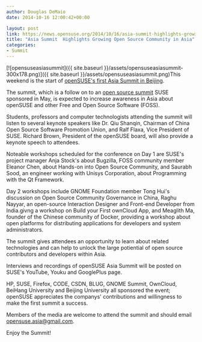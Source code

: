 ```yaml
---
author: Douglas DeMaio
date: 2014-10-16 12:00:42+00:00

layout: post
link: https://news.opensuse.org/2014/10/16/asia-summit-highlights-growing-open-source-community-in-asia/
title: "Asia Summit  Highlights Growing Open Source Community in Asia"
categories:
- Summit
---
```



[![opensuseasiasummit]({{ site.baseurl }}/assets/opensuseasiasummit-300x178.png)]({{ site.baseurl }}/assets/opensuseasiasummit.png)This weekend is the start of [openSUSE's first Asia Summit in Beijing](http://summit.opensuse.org/).




The summit, which is a follow on to an [open source summit](http://2014.gnome.asia/) SUSE sponsored in May, is expected to increase awareness in Asia about openSUSE and other Free and Open Source Software (FOSS).




Students, professors and computer technologists attending the summit will listen to several keynote speakers like Dr. Qiu Shanqin, Chairman of China Open Source Software Promotion Union, and Ralf Flaxa, Vice President of SUSE. Richard Brown, President of the openSUSE board, will also provide a keynote speech to attendees.




Noteable workshops scheduled for the conference on Day 1 are SUSE's project manager Anja Stock's about Bugzilla, FOSS community member Eleanor Chen, about Hands-on into Open Source Community, and Saurabh Sood, an engineer working with Unisys Corporation, about Programming with the Qt Framework.




<!-- more -->




Day 2 workshops include GNOME Foundation member Tong Hui's discussion on Open Source Community Governance in China, Raghu Nayyar, an open-source Interaction Designer and Front-end Developer from India.givng a workshop on Build your First ownCloud App, and Meaglith Ma, founder of the Chinese community of Docker, providing a workshop about open platforms for distributing applications for developers and system administrators.




The summit gives attendees an opportunity to learn about related technologies and can help to unlock the large potiential of open source contributors and developers within Asia.




Interviews and recordings of openSUSE Asia Summit will be posted on SUSE's YouTube, Youku and GooglePlus page.




HP, SUSE, Firefox, CODE, CSDN, BLUG, GNOME Summit, OwnCloud, BeiHang University and Beijing University all sponsored the event; openSUSE appreciates the companys' contributions and willingness to make the first summit a success.




Members of the media are welcome to attend the summit and should email [opensuse.asia@gmail.com](mailto:opensuse.asia@gmail.com).




Enjoy the Summit!


		
